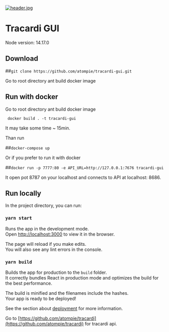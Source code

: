 [![header.jpg](https://raw.githubusercontent.com/atompie/tracardi/tracardi-unomi-master/screenshots/github-splash.png)](https://raw.githubusercontent.com/atompie/tracardi/tracardi-unomi-master/screenshots/github-splash.png)

# Tracardi GUI

Node version: 14.17.0

## Download

##```git clone https://github.com/atompie/tracardi-gui.git```

Go to root directory ant build docker image

## Run with docker

Go to root directory ant build docker image

```
 docker build . -t tracardi-gui
```

It may take some time ~ 15min. 

Than run

##```docker-compose up```

Or if you prefer to run it with docker

##```docker run -p 7777:80 -e API_URL=http://127.0.0.1:7676 tracardi-gui```

It open pot 8787 on your localhost and connects to API at localhost: 8686.

## Run locally

In the project directory, you can run:

### `yarn start`

Runs the app in the development mode.\
Open [http://localhost:3000](http://localhost:3000) to view it in the browser.

The page will reload if you make edits.\
You will also see any lint errors in the console.

### `yarn build`

Builds the app for production to the `build` folder.\
It correctly bundles React in production mode and optimizes the build for the best performance.

The build is minified and the filenames include the hashes.\
Your app is ready to be deployed!

See the section about [deployment](https://facebook.github.io/create-react-app/docs/deployment) for more information.


Go to [https://github.com/atompie/tracardi](https://github.com/atompie/tracardi) for tracardi api. 
